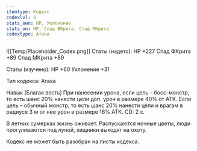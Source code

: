 ```yaml
---
itemtype: Кодекс
codexlvl: 6
stats_own: HP, Уклонение
stats_on: HP, Спад ФКрита, Спад МКрита 
codextype: Атака
---
```

![[Temp/Placeholder_Codex.png]]
Статы (надето):
HP +227
Спад ФКрита +89
Спад МКрита +89

Статы (изучено):
HP +60
Уклонение +31

Тип кодекса: Атака


Навык
[Благая весть] При нанесении урона, если цель – босс-монстр, то есть шанс 20% нанести цели доп. урон в размере 40% от АТК. Если цель – обычный монстр, то есть шанс 20% нанести цели и врагам в радиусе 3 м от нее урон в размере 16% АТК. CD: 2 с.

В летних сумерках жизнь оживает. Распускаются ночные цветы, люди прогуливаются под луной, хищники выходят на охоту.

Кодекс не может быть разобран на листы кодекса.
